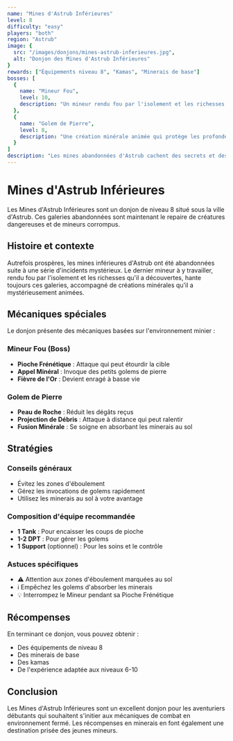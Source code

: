 ```yaml
---
name: "Mines d'Astrub Inférieures"
level: 8
difficulty: "easy"
players: "both"
region: "Astrub"
image: {
  src: "/images/donjons/mines-astrub-inferieures.jpg",
  alt: "Donjon des Mines d'Astrub Inférieures"
}
rewards: ["Équipements niveau 8", "Kamas", "Minerais de base"]
bosses: [
  {
    name: "Mineur Fou",
    level: 10,
    description: "Un mineur rendu fou par l'isolement et les richesses qu'il garde"
  },
  {
    name: "Golem de Pierre",
    level: 8,
    description: "Une création minérale animée qui protège les profondeurs"
  }
]
description: "Les mines abandonnées d'Astrub cachent des secrets et des richesses, mais aussi des dangers pour les aventuriers imprudents."
---
```


# Mines d'Astrub Inférieures

Les Mines d'Astrub Inférieures sont un donjon de niveau 8 situé sous la ville d'Astrub. Ces galeries abandonnées sont maintenant le repaire de créatures dangereuses et de mineurs corrompus.

## Histoire et contexte

Autrefois prospères, les mines inférieures d'Astrub ont été abandonnées suite à une série d'incidents mystérieux. Le dernier mineur à y travailler, rendu fou par l'isolement et les richesses qu'il a découvertes, hante toujours ces galeries, accompagné de créations minérales qu'il a mystérieusement animées.

## Mécaniques spéciales

Le donjon présente des mécaniques basées sur l'environnement minier :

### Mineur Fou (Boss)
- **Pioche Frénétique** : Attaque qui peut étourdir la cible
- **Appel Minéral** : Invoque des petits golems de pierre
- **Fièvre de l'Or** : Devient enragé à basse vie

### Golem de Pierre
- **Peau de Roche** : Réduit les dégâts reçus
- **Projection de Débris** : Attaque à distance qui peut ralentir
- **Fusion Minérale** : Se soigne en absorbant les minerais au sol

## Stratégies

### Conseils généraux
- Évitez les zones d'éboulement
- Gérez les invocations de golems rapidement
- Utilisez les minerais au sol à votre avantage

### Composition d'équipe recommandée
- **1 Tank** : Pour encaisser les coups de pioche
- **1-2 DPT** : Pour gérer les golems
- **1 Support** (optionnel) : Pour les soins et le contrôle

### Astuces spécifiques
- ⚠️ Attention aux zones d'éboulement marquées au sol
- ℹ️ Empêchez les golems d'absorber les minerais
- 💡 Interrompez le Mineur pendant sa Pioche Frénétique

## Récompenses

En terminant ce donjon, vous pouvez obtenir :
- Des équipements de niveau 8
- Des minerais de base
- Des kamas
- De l'expérience adaptée aux niveaux 6-10

## Conclusion

Les Mines d'Astrub Inférieures sont un excellent donjon pour les aventuriers débutants qui souhaitent s'initier aux mécaniques de combat en environnement fermé. Les récompenses en minerais en font également une destination prisée des jeunes mineurs. 